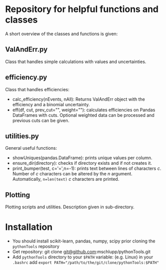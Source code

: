 # Repository for helpful functions and classes

A short overview of the classes and functions is given:

## ValAndErr.py

Class that handles simple calculations with values and uncertainties.

## efficiency.py 

Class that handles efficiencies:
  * calc_efficiency(nEvents, nAll): Returns ValAndErr object with the efficiency and a binomial uncertainty.
  * eff(df, cut, prev_cut="", weight=""): calculates efficiencies on Pandas DataFrames with cuts. Optional weighted data can be processed and previous cuts can be given.

## utilities.py

General useful functions:
  * showUniques(pandas.DataFrame): prints unique values per column.
  * ensure_dir(directory): checks if directory exists and if not creates it.
  * print_bumper(test, c='=',n=-1): prints text between lines of characters _c_. Number of _c_ characters can be altered by the _n_ argument. Automatically, `n=len(text)` _c_ characters are printed.

## Plotting

Plotting scripts and utilities. Description given in sub-directory.

# Installation

* You should install scikit-learn, pandas, numpy, scipy prior cloning the `pythonTools` repository
* Get repository: git clone git@github.com:mschlupp/pythonTools.git
* Add `pythonTools` directory to your `$PATH` variable: (e.g. Linux) in your `.bashrc` add `export PATH="/path/to/the/git/clone/pythonTools:$PATH"`
